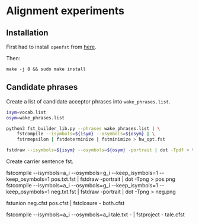 # Alignment experiments

## Installation
First had to install `openfst` from [here](http://www.openfst.org/twiki/bin/view/FST/FstDownload).

Then:

    make -j 8 && sudo make install

## Candidate phrases

Create a list of candidate acceptor phrases into `wake_phrases.list`.

```sh
isym=vocab.list
osym=wake_phrases.list

python3 fst_builder_lib.py --phrases wake_phrases.list | \
    fstcompile --isymbols=${isym} --osymbols=${osym} | \
    fstrmepsilon | fstdeterminize | fstminimize > hw_opt.fst

fstdraw --isymbols=${isym} --osymbols=${osym} -portrait | dot -Tpdf > tmp2.pdf
```

Create carrier sentence fst.


fstcompile --isymbols=a_i --osymbols=g_i --keep_isymbols=1 --keep_osymbols=1 pos.txt.fst | fstdraw -portrait | dot -Tpng > pos.png
fstcompile --isymbols=a_i --osymbols=g_i --keep_isymbols=1 --keep_osymbols=1 neg.txt.fst | fstdraw -portrait | dot -Tpng > neg.png

fstunion neg.cfst pos.cfst | fstclosure - both.cfst

fstcompile --isymbols=a_i --osymbols=a_i  tale.txt - | fstproject - tale.cfst

